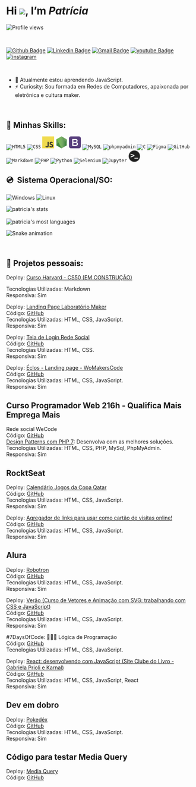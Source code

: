 <h1 align="left">Hi <img src="https://raw.githubusercontent.com/kaueMarques/kaueMarques/master/hi.gif" height="30px">, I’m <i>Patrícia</i> </h1>
<p align="left"> <img src="https://komarev.com/ghpvc/?username=patyfil&color=yellow" alt="Profile views" /> </p>

<br> 

[![Github Badge](https://img.shields.io/badge/-Github-FFF?style=flat-square&logo=Github&logoColor=black&link=https://github.com/patyfil)](https://github.com/patyfil)
[![Linkedin Badge](https://img.shields.io/badge/-LinkedIn-blue?style=flat-square&logo=Linkedin&logoColor=white&link=https://www.linkedin.com/in/patyfil/)](https://www.linkedin.com/in/patyfil/)
[![Gmail Badge](https://img.shields.io/badge/-Gmail-c14438?style=flat-square&logo=Gmail&logoColor=white&link=mailto:patyfil@gmail.com)](mailto:patyfil@gmail.com)
[![youtube Badge](https://img.shields.io/badge/-Youtube-white?style=flat-square&logo=Youtube&logoColor=red&link=https://bit.ly/laboratoriomaker)](https://bit.ly/laboratoriomaker)
[![instagram](https://img.shields.io/badge/-Instagram-white?style=flat-square&logo=Instagram&logoColor=05122A?&link=https://instagram.com/laboratorio.maker)](https://instagram.com/laboratorio.maker)


<br>  

- 🌱 Atualmente estou aprendendo JavaScript.  
- ⚡ Curiosity: Sou formada em Redes de Computadores, apaixonada por eletrônica e cultura maker.  

<br>  


## 🚀 Minhas Skills:  

<code><img height="32" src="https://www.vectorlogo.zone/logos/w3_html5/w3_html5-icon.svg" alt="HTML5"/></code>
<code><img height="32" src="https://www.vectorlogo.zone/logos/w3_css/w3_css-icon.svg" alt="CSS"/></code>
<code><img height="32" src="https://raw.githubusercontent.com/github/explore/80688e429a7d4ef2fca1e82350fe8e3517d3494d/topics/javascript/javascript.png" alt="Javascript"/></code>
<code><img height="32" src="https://raw.githubusercontent.com/github/explore/80688e429a7d4ef2fca1e82350fe8e3517d3494d/topics/nodejs/nodejs.png" alt="Nodejs"/></code>
<code><img height="32" src="https://raw.githubusercontent.com/github/explore/80688e429a7d4ef2fca1e82350fe8e3517d3494d/topics/bootstrap/bootstrap.png" alt="Bootstrap"/></code>
<code><img height="32" src="https://www.vectorlogo.zone/logos/mysql/mysql-ar21.svg" alt="MySQL"/></code>
<code><img height="32" src="https://www.vectorlogo.zone/logos/phpmyadmin/phpmyadmin-ar21.svg" alt="phpmyadmin"/></code> 
<code><img height="32" src="https://seeklogo.com/images/C/c-programming-language-logo-9B32D017B1-seeklogo.com.png" alt="C"/></code>
<code><img height="32" src="https://www.vectorlogo.zone/logos/figma/figma-icon.svg" alt="Figma"/></code>
<code><img height="32" src="https://www.vectorlogo.zone/logos/git-scm/git-scm-icon.svg" alt="GitHub"/></code>
<code><img height="32" src="https://www.vectorlogo.zone/logos/commonmark/commonmark-icon.svg" alt="Markdown"/></code>
<code><img height="32" src="https://www.svgrepo.com/show/349474/php.svg" alt="PHP"/></code>
<code><img height="32" src="https://www.vectorlogo.zone/logos/python/python-icon.svg" alt="Python"/></code>
<code><img height="32" src="https://github.com/gilbarbara/logos/blob/main/logos/selenium.svg" alt="Selenium"/></code>
<code><img height="32" src="https://www.svgrepo.com/show/353949/jupyter.svg" alt="Jupyter"/></code>
<code><img height="32" src="https://raw.githubusercontent.com/github/explore/80688e429a7d4ef2fca1e82350fe8e3517d3494d/topics/terminal/terminal.png" alt="Windows Terminal"/></code>

<!-- <code><img height="32" src="" alt="Redux"/></code> -->

## 💿 &nbsp;Sistema Operacional/SO:  
![Windows](https://img.shields.io/badge/-Windows-00ADEF?style=flat-square&logo=windows&logoColor=white)
![Linux](https://img.shields.io/badge/-Linux-16C60C?style=flat-square&logo=linux&logoColor=black)

<p align="left">
<img width="500em" src="https://github-readme-stats.vercel.app/api?username=patyfil&&show_icons=true&theme=radical&include_all_commits=true&count_private=true" alt="patricia's stats"/>  <br><br>
<img width="500em" src="https://github-readme-stats.vercel.app/api/top-langs/?username=patyfil&layout=compact&theme=radical" alt="patricia's most languages"/>  
</p>

![Snake animation](https://github.com/patyfil/patyfil/blob/output/github-contribution-grid-snake.svg)
  
  
<br>

## 🔭 Projetos pessoais:

Deploy: <a href="https://patyfil.github.io/cs50-cc50-harvard/" target="_blank">Curso Harvard - CS50 (EM CONSTRUÇÃO)</a>  
<!-- Código: [GitHub](https://github.com/patyfil/cs50-cc50-harvard) -->
Tecnologias Utilizadas: Markdown  
Responsiva: Sim  

Deploy: <a href="https://patyfil.github.io/laboratorio-maker/" target="_blank">Landing Page Laboratório Maker</a>   
Código: [GitHub](https://github.com/patyfil/laboratorio-maker)  
Tecnologias Utilizadas: HTML, CSS, JavaScript.  
Responsiva: Sim  

Deploy: <a href="https://patyfil.github.io/TelaLogin-RedeSocial-HTML-CSS/" target="_blank">Tela de Login Rede Social</a>  
Código: [GitHub](https://github.com/patyfil/TelaLogin-RedeSocial-HTML-CSS)  
Tecnologias Utilizadas: HTML, CSS.    
Responsiva: Sim  

Deploy: <a href="https://eclos.netlify.app/" target="_blank">Éclos - Landing page - WoMakersCode</a>  
Código: [GitHub](https://github.com/patyfil/site-eclos)  
Tecnologias Utilizadas: HTML, CSS, JavaScript.  
Responsiva: Sim  

## Curso Programador Web 216h - Qualifica Mais Emprega Mais

Rede social WeCode    
Código: [GitHub](https://github.com/patyfil/curso-php)  
[Design Patterns com PHP 7](https://github.com/patyfil/design-patterns-php7): Desenvolva com as melhores soluções.    
Tecnologias Utilizadas: HTML, CSS, PHP, MySql, PhpMyAdmin.  
Responsiva: Sim  

## RocktSeat

Deploy: <a href="https://nlw-copa-qatar-trilha-explorer-rocketseat.vercel.app/" target="_blank">Calendário Jogos da Copa Qatar</a>  
Código: [GitHub](https://github.com/patyfil/NLW-CopaQatar-Trilha-Explorer-Rocketseat)  
Tecnologias Utilizadas: HTML, CSS, JavaScript.  
Responsiva: Sim  

Deploy: <a href="https://patyfil.github.io/linkMeusProjetos/" target="_blank">Agregador de links para usar como cartão de visitas online!</a>  
Código: [GitHub](https://github.com/patyfil/linkMeusProjetos)  
Tecnologias Utilizadas: HTML, CSS, JavaScript.  
Responsiva: Sim 

## Alura

Deploy: <a href="https://javascript-robotron.vercel.app" target="_blank">Robotron</a>  
Código: [GitHub](https://github.com/patyfil/Alura-JavaScript-Robotron)  
Tecnologias Utilizadas: HTML, CSS, JavaScript.  
Responsiva: Sim 

Deploy: <a href="https://patyfil.github.io/svg-css-animacao/" target="_blank">Verão (Curso de Vetores e Animação com SVG: trabalhando com CSS e JavaScript)</a>  
Código: [GitHub](https://github.com/patyfil/svg-css-animacao)  
Tecnologias Utilizadas: HTML, CSS, JavaScript.  
Responsiva: Sim 

#7DaysOfCode: 👩🏽‍💻 Lógica de Programação  
Código: [GitHub](https://github.com/patyfil/7DaysOfCode-Alura-JavaScript)  
Tecnologias Utilizadas: HTML, CSS, JavaScript.  

Deploy: <a href="https://clube-do-livro-prioli-karnal.vercel.app/" target="_blank">React: desenvolvendo com JavaScript (Site Clube do Livro - Gabriela Prioli e Karnal)</a>  
Código: [GitHub](https://github.com/patyfil/clube-do-livro-prioli-karnal)   
Tecnologias Utilizadas: HTML, CSS, JavaScript, React  
Responsiva: Sim 

## Dev em dobro  
Deploy: <a href="https://patyfil.github.io/pokemon/" target="_blank">Pokedéx</a>  
Código: [GitHub](https://github.com/patyfil/pokemon)   
Tecnologias Utilizadas: HTML, CSS, JavaScript.  
Responsiva: Sim  

## Código para testar Media Query  
Deploy: <a href="https://patyfil.github.io/cod-para-testar-media-query/ " target="_blank">Media Query</a>  
Código: [GitHub](https://github.com/patyfil/cod-para-testar-media-query)  



<!-- Deploy: <a href="https://" target="_blank"></a>  
Código: [GitHub]()   
Tecnologias Utilizadas: HTML, CSS, JavaScript, Firebase  
Responsiva: Sim  -->



